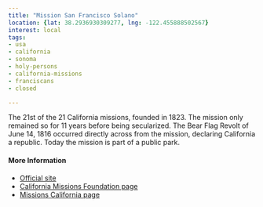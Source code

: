 ```yaml
---
title: "Mission San Francisco Solano"
location: {lat: 38.2936930309277, lng: -122.455888502567}
interest: local
tags:
- usa
- california
- sonoma
- holy-persons
- california-missions
- franciscans
- closed

---
```



The 21st of the 21 California missions, founded in 1823.  The mission only remained so for 11 years before being secularized.  The Bear Flag Revolt of June 14, 1816 occurred directly across from the mission, declaring California a republic.  Today the mission is part of a public park.

#### More Information

* [Official site](https://www.parks.ca.gov/?page_id=479)
* [California Missions Foundation page](https://californiamissionsfoundation.org/mission-san-francisco-solano/)
* [Missions California page](https://www.missionscalifornia.com/missions/san-francisco-solano/)





